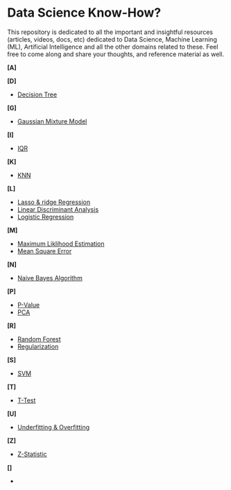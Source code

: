 # Data Science Know-How?
This repository is dedicated to all the important and insightful resources (articles, videos, docs, etc) dedicated to Data Science, Machine Learning (ML), Artificial Intelligence and all the other domains related to these. Feel free to come along and share your thoughts, and reference material as well.

**[A]**

**[D]**
  - [Decision Tree]()

**[G]**
  - [Gaussian Mixture Model](https://towardsdatascience.com/gaussian-mixture-models-explained-6986aaf5a95)

**[I]**
  - [IQR](https://www.statisticshowto.com/probability-and-statistics/interquartile-range/)

**[K]**
  - [KNN](https://www.datacamp.com/tutorial/k-nearest-neighbor-classification-scikit-learn)

**[L]**
  - [Lasso & ridge Regression](https://www.datacamp.com/tutorial/tutorial-lasso-ridge-regression)
  - [Linear Discriminant Analysis]()
  - [Logistic Regression](https://www.datacamp.com/tutorial/logistic-regression-R)
  
**[M]**
  - [Maximum Liklihood Estimation](https://bit.ly/3JFHxGt)
  - [Mean Square Error](https://bit.ly/3wSjYmj)

**[N]**
  - [Naive Bayes Algorithm](https://www.kdnuggets.com/2020/06/naive-bayes-algorithm-everything.html)

**[P]**
  - [P-Value](https://www.statisticshowto.com/probability-and-statistics/statistics-definitions/p-value/)
  - [PCA]()

**[R]**
  - [Random Forest]()
  - [Regularization](https://www.statisticshowto.com/regularization/)

**[S]**
  - [SVM]()

**[T]**
  - [T-Test](https://www.statisticshowto.com/probability-and-statistics/t-test/)

**[U]**
  - [Underfitting & Overfitting](https://towardsdatascience.com/overfitting-and-underfitting-principles-ea8964d9c45c)

**[Z]**
  - [Z-Statistic](https://www.statisticshowto.com/probability-and-statistics/z-score/)



**[]**
  - []()
